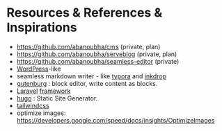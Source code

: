 # Resources & References & Inspirations

- <https://github.com/abanoubha/cms> (private, plan)
- <https://github.com/abanoubha/serveblog> (private, plan)
- <https://github.com/abanoubha/seamless-editor> (private)
- [WordPress](https://github.com/WordPress/wordpress-develop)-like
- seamless markdown writer - like [typora](https://typora.io/) and [inkdrop](https://www.inkdrop.app/)
- [gutenburg](https://github.com/WordPress/gutenberg) : block editor, write content as blocks.
- [Laravel](https://github.com/laravel/laravel) [framework](https://github.com/laravel/framework)
- [hugo](https://github.com/gohugoio/hugo) : Static Site Generator.
- [tailwindcss](https://tailwindcss.com/)
- optimize images: <https://developers.google.com/speed/docs/insights/OptimizeImages>
